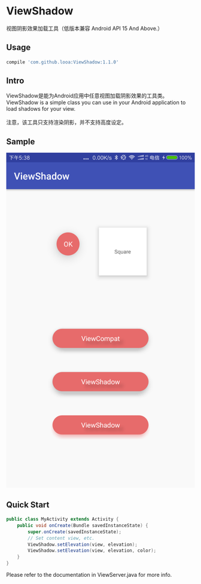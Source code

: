 # ViewShadow

视图阴影效果加载工具（低版本兼容 Android API 15 And Above.）

## Usage

```groovy
compile 'com.github.looa:ViewShadow:1.1.0'
```

## Intro
ViewShadow是能为Android应用中任意视图加载阴影效果的工具类。
<br>
ViewShadow is a simple class you can use in your Android application
to load shadows for your view.
<br>
<br>
注意，该工具只支持渲染阴影，并不支持高度设定。
 
Sample
-----
 
 ![screenshots](./screenshot/device-2017-07-26-173930.png)

Quick Start
-----
 

```java
public class MyActivity extends Activity {
    public void onCreate(Bundle savedInstanceState) {
        super.onCreate(savedInstanceState);
        // Set content view, etc.
        ViewShadow.setElevation(view, elevation);
        ViewShadow.setElevation(view, elevation, color);
    }
}
 ```


Please refer to the documentation in ViewServer.java for more info.
